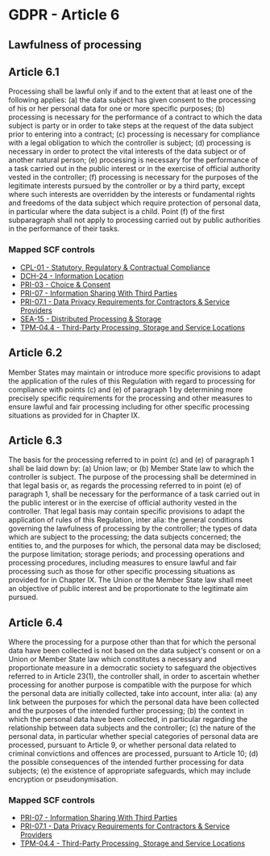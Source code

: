 # GDPR - Article 6
## Lawfulness of processing


## Article 6.1
Processing shall be lawful only if and to the extent that at least one of the following applies:
(a) the data subject has given consent to the processing of his or her personal data for one or more specific purposes;
(b) processing is necessary for the performance of a contract to which the data subject is party or in order to take steps at the request of the data subject prior to entering into a contract;
(c) processing is necessary for compliance with a legal obligation to which the controller is subject;
(d) processing is necessary in order to protect the vital interests of the data subject or of another natural person;
(e) processing is necessary for the performance of a task carried out in the public interest or in the exercise of official authority vested in the controller;
(f) processing is necessary for the purposes of the legitimate interests pursued by the controller or by a third party, except where such interests are overridden by the interests or fundamental rights and freedoms of the data subject which require protection of personal data, in particular where the data subject is a child.
Point (f)  of the first subparagraph shall not apply to processing carried out by public authorities in the performance of their tasks.

### Mapped SCF controls
- [CPL-01 - Statutory, Regulatory & Contractual Compliance](../scf/cpl-01-statutory,regulatory&contractualcompliance.md)
- [DCH-24 - Information Location](../scf/dch-24-informationlocation.md)
- [PRI-03 - Choice & Consent](../scf/pri-03-choice&consent.md)
- [PRI-07 - Information Sharing With Third Parties](../scf/pri-07-informationsharingwiththirdparties.md)
- [PRI-07.1 - Data Privacy Requirements for Contractors & Service Providers](../scf/pri-071-dataprivacyrequirementsforcontractors&serviceproviders.md)
- [SEA-15 - Distributed Processing & Storage](../scf/sea-15-distributedprocessing&storage.md)
- [TPM-04.4 - Third-Party Processing, Storage and Service Locations](../scf/tpm-044-third-partyprocessing,storageandservicelocations.md)

## Article 6.2
Member States may maintain or introduce more specific provisions to adapt the application of the rules of this Regulation with regard to processing for compliance with points (c)  and (e)  of paragraph 1 by determining more precisely specific requirements for the processing and other measures to ensure lawful and fair processing including for other specific processing situations as provided for in Chapter IX.

## Article 6.3
The basis for the processing referred to in point (c)  and (e)  of paragraph 1 shall be laid down by:
(a) Union law; or
(b) Member State law to which the controller is subject.
The purpose of the processing shall be determined in that legal basis or, as regards the processing referred to in point (e)  of paragraph 1, shall be necessary for the performance of a task carried out in the public interest or in the exercise of official authority vested in the controller. That legal basis may contain specific provisions to adapt the application of rules of this Regulation, inter alia: the general conditions governing the lawfulness of processing by the controller; the types of data which are subject to the processing; the data subjects concerned; the entities to, and the purposes for which, the personal data may be disclosed; the purpose limitation; storage periods; and processing operations and processing procedures, including measures to ensure lawful and fair processing such as those for other specific processing situations as provided for in Chapter IX. The Union or the Member State law shall meet an objective of public interest and be proportionate to the legitimate aim pursued.

## Article 6.4
Where the processing for a purpose other than that for which the personal data have been collected is not based on the data subject's consent or on a Union or Member State law which constitutes a necessary and proportionate measure in a democratic society to safeguard the objectives referred to in Article 23(1), the controller shall, in order to ascertain whether processing for another purpose is compatible with the purpose for which the personal data are initially collected, take into account, inter alia:
(a) any link between the purposes for which the personal data have been collected and the purposes of the intended further processing;
(b) the context in which the personal data have been collected, in particular regarding the relationship between data subjects and the controller;
(c) the nature of the personal data, in particular whether special categories of personal data are processed, pursuant to Article 9, or whether personal data related to criminal convictions and offences are processed, pursuant to Article 10;
(d) the possible consequences of the intended further processing for data subjects;
(e) the existence of appropriate safeguards, which may include encryption or pseudonymisation.

### Mapped SCF controls
- [PRI-07 - Information Sharing With Third Parties](../scf/pri-07-informationsharingwiththirdparties.md)
- [PRI-07.1 - Data Privacy Requirements for Contractors & Service Providers](../scf/pri-071-dataprivacyrequirementsforcontractors&serviceproviders.md)
- [TPM-04.4 - Third-Party Processing, Storage and Service Locations](../scf/tpm-044-third-partyprocessing,storageandservicelocations.md)
